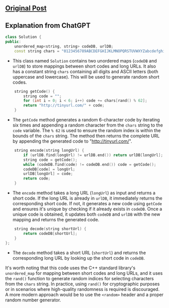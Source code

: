 ## [Original Post](https://leetcode.com/problems/encode-and-decode-tinyurl/solutions/1110551/js-python-java-c-easy-map-solution-w-explanation/)

## Explanation from ChatGPT

```cpp
class Solution {
public:
    unordered_map<string, string> codeDB, urlDB;
    const string chars = "0123456789ABCDEFGHIJKLMNOPQRSTUVWXYZabcdefghijklmnopqrstuvwxyz";
```

- This class named `Solution` contains two unordered maps (`codeDB` and `urlDB`) to store mappings between short codes and long URLs. It also has a constant string `chars` containing all digits and ASCII letters (both uppercase and lowercase). This will be used to generate random short codes.

```cpp
    string getCode() {
        string code = "";
        for (int i = 0; i < 6; i++) code += chars[rand() % 62];
        return "http://tinyurl.com/" + code;
    }
```

- The `getCode` method generates a random 6-character code by iterating six times and appending a random character from the `chars` string to the `code` variable. The `% 62` is used to ensure the random index is within the bounds of the `chars` string. The method then returns the complete URL by appending the generated code to "http://tinyurl.com/".

```cpp
    string encode(string longUrl) {
        if (urlDB.find(longUrl) != urlDB.end()) return urlDB[longUrl];
        string code = getCode();
        while (codeDB.find(code) != codeDB.end()) code = getCode();
        codeDB[code] = longUrl;
        urlDB[longUrl] = code;
        return code;
    }
```

- The `encode` method takes a long URL (`longUrl`) as input and returns a short code. If the long URL is already in `urlDB`, it immediately returns the corresponding short code. If not, it generates a new code using `getCode` and ensures it's unique by checking if it already exists in `codeDB`. Once a unique code is obtained, it updates both `codeDB` and `urlDB` with the new mapping and returns the generated code.

```cpp
    string decode(string shortUrl) {
        return codeDB[shortUrl];
    }
};
```

- The `decode` method takes a short URL (`shortUrl`) and returns the corresponding long URL by looking up the short code in `codeDB`.

It's worth noting that this code uses the C++ standard library's `unordered_map` for mapping between short codes and long URLs, and it uses the `rand()` function to generate random indices for selecting characters from the `chars` string. In practice, using `rand()` for cryptographic purposes or in scenarios where high-quality randomness is required is discouraged. A more modern approach would be to use the `<random>` header and a proper random number generator.